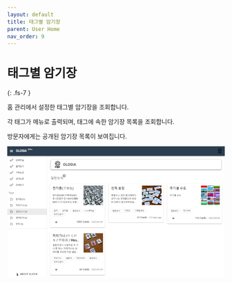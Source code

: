 ```yaml
---
layout: default
title: 태그별 암기장
parent: User Home
nav_order: 9
---
```


# 태그별 암기장
{: .fs-7 }

홈 관리에서 설정한 태그별 암기장을 조회합니다.

각 태그가 메뉴로 출력되며, 태그에 속한 암기장 목록을 조회합니다.

방문자에게는 공개된 암기장 목록이 보여집니다.

![tags-list](/assets/images/tags-list.png)
